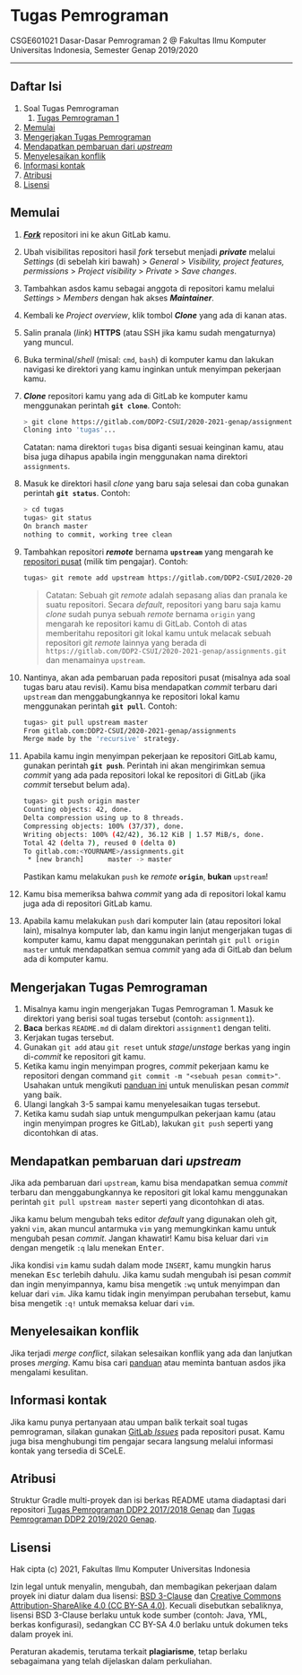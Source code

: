 # Tugas Pemrograman

CSGE601021 Dasar-Dasar Pemrograman 2 @ Fakultas Ilmu Komputer Universitas Indonesia,
Semester Genap 2019/2020

* * *

## Daftar Isi

1. Soal Tugas Pemrograman
   1. [Tugas Pemrograman 1][tp1]
2. [Memulai](#memulai)
3. [Mengerjakan Tugas Pemrograman](#mengerjakan-tugas-pemrograman)
4. [Mendapatkan pembaruan dari *upstream*](#mendapatkan-pembaruan-dari-upstream)
5. [Menyelesaikan konflik](#menyelesaikan-konflik)
6. [Informasi kontak](#informasi-kontak)
7. [Atribusi](#atribusi)
8. [Lisensi](#lisensi)

## Memulai

1. [***Fork***][fork] repositori ini ke akun GitLab kamu.
2. Ubah visibilitas repositori hasil *fork* tersebut menjadi ***private*** melalui
   *Settings* (di sebelah kiri bawah) > *General* >
   *Visibility, project features, permissions* > *Project visibility* >
   *Private* > *Save changes*.
3. Tambahkan asdos kamu sebagai anggota di repositori kamu melalui *Settings* >
   *Members* dengan hak akses ***Maintainer***.
4. Kembali ke *Project overview*, klik tombol ***Clone*** yang ada di kanan atas.
5. Salin pranala (*link*) **HTTPS** (atau SSH jika kamu sudah mengaturnya) yang
   muncul.
6. Buka terminal/*shell* (misal: `cmd`, `bash`) di komputer kamu dan lakukan
   navigasi ke direktori yang kamu inginkan untuk menyimpan pekerjaan kamu.
7. ***Clone*** repositori kamu yang ada di GitLab ke komputer kamu menggunakan
   perintah **`git clone`**. Contoh:

    ```bash
    > git clone https://gitlab.com/DDP2-CSUI/2020-2021-genap/assignments.git tugas
    Cloning into 'tugas'...
    ```

    Catatan: nama direktori `tugas` bisa diganti sesuai keinginan kamu, atau
    bisa juga dihapus apabila ingin menggunakan nama direktori `assignments`.

8. Masuk ke direktori hasil *clone* yang baru saja selesai dan coba gunakan
   perintah **`git status`**. Contoh:

    ```bash
    > cd tugas
    tugas> git status
    On branch master
    nothing to commit, working tree clean
    ```

9. Tambahkan repositori ***remote*** bernama **`upstream`** yang mengarah ke
   [repositori pusat][repositori-pusat] (milik tim pengajar). Contoh:

    ```bash
    tugas> git remote add upstream https://gitlab.com/DDP2-CSUI/2020-2021-genap/assignments.git
    ```
    > Catatan: Sebuah git *remote* adalah sepasang alias dan pranala ke
    > suatu repositori. Secara *default*, repositori yang baru saja kamu *clone*
    > sudah punya sebuah *remote* bernama `origin` yang mengarah ke repositori
    > kamu di GitLab. Contoh di atas memberitahu repositori git lokal kamu
    > untuk melacak sebuah repositori git *remote* lainnya yang berada di
    > `https://gitlab.com/DDP2-CSUI/2020-2021-genap/assignments.git` dan menamainya `upstream`.

10. Nantinya, akan ada pembaruan pada repositori pusat (misalnya ada soal tugas
    baru atau revisi). Kamu bisa mendapatkan *commit* terbaru dari `upstream` dan
    menggabungkannya ke repositori lokal kamu menggunakan perintah **`git pull`**.
    Contoh:

    ```bash
    tugas> git pull upstream master
    From gitlab.com:DDP2-CSUI/2020-2021-genap/assignments
    Merge made by the 'recursive' strategy.
    ```

11. Apabila kamu ingin menyimpan pekerjaan ke repositori GitLab kamu, gunakan
    perintah **`git push`**. Perintah ini akan mengirimkan semua *commit* yang ada
    pada repositori lokal ke repositori di GitLab (jika *commit* tersebut belum ada).

    ```bash
    tugas> git push origin master
    Counting objects: 42, done.
    Delta compression using up to 8 threads.
    Compressing objects: 100% (37/37), done.
    Writing objects: 100% (42/42), 36.12 KiB | 1.57 MiB/s, done.
    Total 42 (delta 7), reused 0 (delta 0)
    To gitlab.com:<YOURNAME>/assignments.git
     * [new branch]      master -> master
    ```

    Pastikan kamu melakukan `push` ke *remote* **`origin`**, **bukan** `upstream`!

12. Kamu bisa memeriksa bahwa *commit* yang ada di repositori lokal kamu juga
    ada di repositori GitLab kamu.

13. Apabila kamu melakukan `push` dari komputer lain (atau repositori lokal lain),
    misalnya komputer lab, dan kamu ingin lanjut mengerjakan tugas di komputer kamu,
    kamu dapat menggunakan perintah `git pull origin master` untuk mendapatkan semua
    *commit* yang ada di GitLab dan belum ada di komputer kamu.

## Mengerjakan Tugas Pemrograman

1. Misalnya kamu ingin mengerjakan Tugas Pemrograman 1. Masuk ke direktori yang
   berisi soal tugas tersebut (contoh: `assignment1`).
2. **Baca** berkas `README.md` di dalam direktori `assignment1` dengan teliti.
3. Kerjakan tugas tersebut.
4. Gunakan `git add` atau `git reset` untuk *stage*/*unstage* berkas yang ingin
   di-*commit* ke repositori git kamu.
5. Ketika kamu ingin menyimpan progres, *commit* pekerjaan kamu ke repositori
   dengan command `git commit -m "<sebuah pesan commit>"`. Usahakan untuk
   mengikuti [panduan ini][panduan-commit] untuk menuliskan pesan *commit*
   yang baik.
6. Ulangi langkah 3-5 sampai kamu menyelesaikan tugas tersebut.
7. Ketika kamu sudah siap untuk mengumpulkan pekerjaan kamu (atau ingin
   menyimpan progres ke GitLab), lakukan `git push` seperti yang dicontohkan
   di atas.

## Mendapatkan pembaruan dari *upstream*

Jika ada pembaruan dari `upstream`, kamu bisa mendapatkan semua *commit*
terbaru dan menggabungkannya ke repositori git lokal kamu menggunakan perintah
`git pull upstream master` seperti yang dicontohkan di atas.

Jika kamu belum mengubah teks editor *default* yang digunakan oleh git, yakni
`vim`, akan muncul antarmuka `vim` yang memungkinkan kamu untuk mengubah pesan
*commit*. Jangan khawatir! Kamu bisa keluar dari `vim` dengan mengetik `:q`
lalu menekan <kbd>Enter</kbd>.

Jika kondisi `vim` kamu sudah dalam mode `INSERT`, kamu mungkin harus menekan
<kbd>Esc</kbd> terlebih dahulu. Jika kamu sudah mengubah isi pesan *commit*
dan ingin menyimpannya, kamu bisa mengetik `:wq` untuk menyimpan dan keluar
dari `vim`. Jika kamu tidak ingin menyimpan perubahan tersebut, kamu bisa
mengetik `:q!` untuk memaksa keluar dari `vim`.

## Menyelesaikan konflik

Jika terjadi *merge conflict*, silakan selesaikan konflik yang ada dan
lanjutkan proses *merging*. Kamu bisa cari [panduan][panduan-konflik] atau
meminta bantuan asdos jika mengalami kesulitan.

## Informasi kontak

Jika kamu punya pertanyaan atau umpan balik terkait soal tugas pemrograman,
silakan gunakan [GitLab *Issues*][issues] pada repositori pusat. Kamu juga bisa
menghubungi tim pengajar secara langsung melalui informasi kontak yang
tersedia di SCeLE.

## Atribusi

Struktur Gradle multi-proyek dan isi berkas README utama diadaptasi dari
repositori [Tugas Pemrograman DDP2 2017/2018 Genap][repositori-2018] dan [Tugas Pemrograman DDP2 2019/2020 Genap][repositori-2019-2020-genap].

## Lisensi

Hak cipta (c) 2021, Fakultas Ilmu Komputer Universitas Indonesia

Izin legal untuk menyalin, mengubah, dan membagikan pekerjaan dalam proyek ini
diatur dalam dua lisensi: [BSD 3-Clause][lisensi-bsd] dan
[Creative Commons Attribution-ShareAlike 4.0 (CC BY-SA 4.0)][lisensi-cc].
Kecuali disebutkan sebaliknya, lisensi BSD 3-Clause berlaku untuk kode sumber
(contoh: Java, YML, berkas konfigurasi), sedangkan CC BY-SA 4.0 berlaku untuk
dokumen teks dalam proyek ini.

Peraturan akademis, terutama terkait **plagiarisme**, tetap berlaku sebagaimana
yang telah dijelaskan dalam perkuliahan.

[tp1]: assignment1/README.md
[fork]: ../-/forks/new
[repositori-pusat]: https://gitlab.com/DDP2-CSUI/2020/assignments
[panduan-commit]: https://chris.beams.io/posts/git-commit
[panduan-konflik]: https://githowto.com/resolving_conflicts
[pipelines]: ../pipelines
[issues]: https://gitlab.com/DDP2-CSUI/2020-2021-genap/assignments/issues
[repositori-2018]: https://gitlab.com/DDP2-CSUI/assignment
[repositori-2019-2020-genap]: https://gitlab.com/DDP2-CSUI/2020/assignments
[lisensi-bsd]: LICENSE
[lisensi-cc]: https://creativecommons.org/licenses/by-sa/4.0